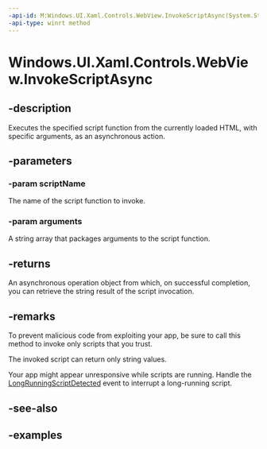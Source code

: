 ```yaml
---
-api-id: M:Windows.UI.Xaml.Controls.WebView.InvokeScriptAsync(System.String,Windows.Foundation.Collections.IIterable{System.String})
-api-type: winrt method
---
```


<!-- Method syntax.
public IAsyncOperation<string> WebView.InvokeScriptAsync(String scriptName, IIterable<String> arguments)
-->

# Windows.UI.Xaml.Controls.WebView.InvokeScriptAsync


## -description

Executes the specified script function from the currently loaded HTML, with specific arguments, as an asynchronous action.

## -parameters

### -param scriptName

The name of the script function to invoke.

### -param arguments

A string array that packages arguments to the script function.

## -returns

An asynchronous operation object from which, on successful completion, you can retrieve the string result of the script invocation.

## -remarks

To prevent malicious code from exploiting your app, be sure to call this method to invoke only scripts that you trust.

The invoked script can return only string values. 

Your app might appear unresponsive while scripts are running. Handle the [LongRunningScriptDetected](webview_longrunningscriptdetected.md) event to interrupt a long-running script.

## -see-also

## -examples

